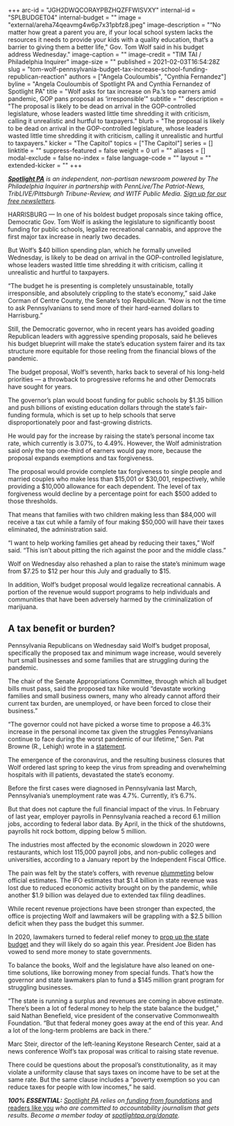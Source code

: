 +++
arc-id = "JGH2DWQCORAYPBZHQZFFWISVXY"
internal-id = "SPLBUDGET04"
internal-budget = ""
image = "external/areha74qeavmg4w6p7x31pbfz8.jpeg"
image-description = "“No matter how great a parent you are, if your local school system lacks the resources it needs to provide your kids with a quality education, that’s a barrier to giving them a better life,\" Gov. Tom Wolf said in his budget address Wednesday."
image-caption = ""
image-credit = "TIM TAI / Philadelphia Inquirer"
image-size = ""
published = 2021-02-03T16:54:28Z
slug = "tom-wolf-pennsylvania-budget-tax-increase-school-funding-republican-reaction"
authors = ["Angela Couloumbis", "Cynthia Fernandez"]
byline = "Angela Couloumbis of Spotlight PA and Cynthia Fernandez of Spotlight PA"
title = "Wolf asks for tax increase on Pa.’s top earners amid pandemic, GOP pans proposal as ‘irresponsible’"
subtitle = ""
description = "The proposal is likely to be dead on arrival in the GOP-controlled legislature, whose leaders wasted little time shredding it with criticism, calling it unrealistic and hurtful to taxpayers."
blurb = "The proposal is likely to be dead on arrival in the GOP-controlled legislature, whose leaders wasted little time shredding it with criticism, calling it unrealistic and hurtful to taxpayers."
kicker = "The Capitol"
topics = ["The Capitol"]
series = []
linktitle = ""
suppress-featured = false
weight = 0
url = ""
aliases = []
modal-exclude = false
no-index = false
language-code = ""
layout = ""
extended-kicker = ""
+++

<a href="https://www.spotlightpa.org/"><i><b>Spotlight PA</b></i></a><i> is an independent, non-partisan newsroom powered by The Philadelphia Inquirer in partnership with PennLive/The Patriot-News, TribLIVE/Pittsburgh Tribune-Review, and WITF Public Media. </i><a href="https://www.spotlightpa.org/newsletters"><i>Sign up for our free newsletters</i></a><i>.</i>

HARRISBURG — In one of his boldest budget proposals since taking office, Democratic Gov. Tom Wolf is asking the legislature to significantly boost funding for public schools, legalize recreational cannabis, and approve the first major tax increase in nearly two decades.

But Wolf’s $40 billion spending plan, which he formally unveiled Wednesday, is likely to be dead on arrival in the GOP-controlled legislature, whose leaders wasted little time shredding it with criticism, calling it unrealistic and hurtful to taxpayers.

“The budget he is presenting is completely unsustainable, totally irresponsible, and absolutely crippling to the state’s economy,” said Jake Corman of Centre County, the Senate’s top Republican. “Now is not the time to ask Pennsylvanians to send more of their hard-earned dollars to Harrisburg.”

Still, the Democratic governor, who in recent years has avoided goading Republican leaders with aggressive spending proposals, said he believes his budget blueprint will make the state’s education system fairer and its tax structure more equitable for those reeling from the financial blows of the pandemic.

The budget proposal, Wolf’s seventh, harks back to several of his long-held priorities — a throwback to progressive reforms he and other Democrats have sought for years.

The governor’s plan would boost funding for public schools by $1.35 billion and push billions of existing education dollars through the state’s fair-funding formula, which is set up to help schools that serve disproportionately poor and fast-growing districts.

<script src="https://www.spotlightpa.org/embed.js" async></script><div data-spl-embed-version="1" data-spl-src="https://www.spotlightpa.org/embeds/newsletter/"></div>

He would pay for the increase by raising the state’s personal income tax rate, which currently is 3.07%, to 4.49%. However, the Wolf administration said only the top one-third of earners would pay more, because the proposal expands exemptions and tax forgiveness.

The proposal would provide complete tax forgiveness to single people and married couples who make less than $15,001 or $30,001, respectively, while providing a $10,000 allowance for each dependent. The level of tax forgiveness would decline by a percentage point for each $500 added to those thresholds.

That means that families with two children making less than $84,000 will receive a tax cut while a family of four making $50,000 will have their taxes eliminated, the administration said.

“I want to help working families get ahead by reducing their taxes,” Wolf said. “This isn’t about pitting the rich against the poor and the middle class.”

Wolf on Wednesday also rehashed a plan to raise the state’s minimum wage from $7.25 to $12 per hour this July and gradually to $15.

In addition, Wolf’s budget proposal would legalize recreational cannabis. A portion of the revenue would support programs to help individuals and communities that have been adversely harmed by the criminalization of marijuana.

## A tax benefit or burden?

Pennsylvania Republicans on Wednesday said Wolf’s budget proposal, specifically the proposed tax and minimum wage increase, would severely hurt small businesses and some families that are struggling during the pandemic.

The chair of the Senate Appropriations Committee, through which all budget bills must pass, said the proposed tax hike would “devastate working families and small business owners, many who already cannot afford their current tax burden, are unemployed, or have been forced to close their business.”

“The governor could not have picked a worse time to propose a 46.3% increase in the personal income tax given the struggles Pennsylvanians continue to face during the worst pandemic of our lifetime,” Sen. Pat Browne (R., Lehigh) wrote in a <a href="https://www.pasenategop.com/blog/senate-republican-leaders-strongly-oppose-governors-massive-tax-and-spend-budget-plan/">statement</a>.

The emergence of the coronavirus, and the resulting business closures that Wolf ordered last spring to keep the virus from spreading and overwhelming hospitals with ill patients, devastated the state’s economy.

Before the first cases were diagnosed in Pennsylvania last March, Pennsylvania’s unemployment rate was 4.7%. Currently, it’s 6.7%.

But that does not capture the full financial impact of the virus. In February of last year, employer payrolls in Pennsylvania reached a record 6.1 million jobs, according to federal labor data. By April, in the thick of the shutdowns, payrolls hit rock bottom, dipping below 5 million.

The industries most affected by the economic slowdown in 2020 were restaurants, which lost 115,000 payroll jobs, and non-public colleges and universities, according to a January report by the Independent Fiscal Office.

<script src="https://www.spotlightpa.org/embed.js" async></script><div data-spl-embed-version="1" data-spl-src="https://www.spotlightpa.org/embeds/donate/?teaser_text=Spotlight%20PA%20provides%20essential%2C%20public-service%20journalism%20thanks%20to%20readers%20like%20you.%20Help%20us%20continue%20that%20work."></div>

The pain was felt by the state’s coffers, with revenue <a href="https://www.spotlightpa.org/news/2020/06/pennsylvania-may-revenues-shortfall-coronavirus/">plummeting</a> below official estimates. The IFO estimates that $1.4 billion in state revenue was lost due to reduced economic activity brought on by the pandemic, while another $1.9 billion was delayed due to extended tax filing deadlines.

While recent revenue projections have been stronger than expected, the office is projecting Wolf and lawmakers will be grappling with a $2.5 billion deficit when they pass the budget this summer.

In 2020, lawmakers turned to federal relief money to <a href="https://www.spotlightpa.org/news/2020/11/pennsylvania-budget-coronavirus-relief-aid-restaurants-providers/">prop up the state budget</a> and they will likely do so again this year. President Joe Biden has vowed to send more money to state governments.

To balance the books, Wolf and the legislature have also leaned on one-time solutions, like borrowing money from special funds. That’s how the governor and state lawmakers plan to fund a $145 million grant program for struggling businesses.

“The state is running a surplus and revenues are coming in above estimate. There’s been a lot of federal money to help the state balance the budget,” said Nathan Benefield, vice president of the conservative Commonwealth Foundation. “But that federal money goes away at the end of this year. And a lot of the long-term problems are back in there.”

Marc Steir, director of the left-leaning Keystone Research Center, said at a news conference Wolf’s tax proposal was critical to raising state revenue.

There could be questions about the proposal’s constitutionality, as it may violate a uniformity clause that says taxes on income have to be set at the same rate. But the same clause includes a “poverty exemption so you can reduce taxes for people with low incomes,” he said.

<i><b>100% ESSENTIAL:</b></i><i> </i><a href="https://www.spotlightpa.org/"><i>Spotlight PA</i></a><i> relies on</i><a href="https://www.spotlightpa.org/support"><i> funding from foundations</i></a><i> </i><a href="https://www.spotlightpa.org/support">and readers like you</a><i> who are committed to accountability journalism that gets results. Become a member today at </i><a href="http://checkout.fundjournalism.org/memberform?org_id=spotlightpa&campaign=701f4000000TVuIAAW"><i>spotlightpa.org/donate</i></a><i>.</i>
